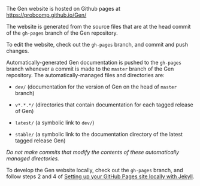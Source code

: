 The Gen website is hosted on Github pages at https://probcomp.github.io/Gen/

The website is generated from the source files that are at the head commit of the `gh-pages` branch of the Gen repository.

To edit the website, check out the `gh-pages` branch, and commit and push changes.

Automatically-generated Gen documentation is pushed to the `gh-pages` branch whenever a commit is made to the `master` branch of the Gen repository.
The automatically-managed files and directories are:

- `dev/` (documentation for the version of Gen on the head of `master` branch)

- `v*.*.*/` (directories that contain documentation for each tagged release of Gen)

- `latest/` (a symbolic link to `dev/`)

- `stable/` (a symbolic link to the documentation directory of the latest tagged release Gen)

*Do not make commits that modify the contents of these automatically managed directories.*

To develop the Gen website locally, check out the `gh-pages` branch, and follow steps 2 and 4 of [Setting up your GitHub Pages site locally with Jekyll](https://help.github.com/en/articles/setting-up-your-github-pages-site-locally-with-jekyll).
